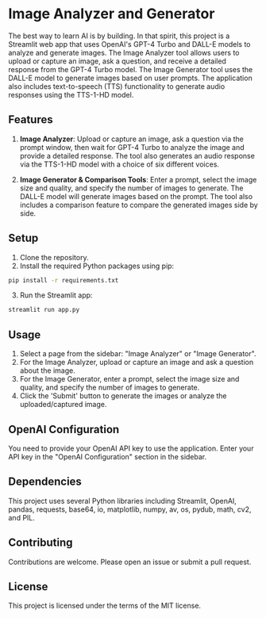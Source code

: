 # Image Analyzer and Generator

The best way to learn AI is by building. In that spirit, this project is a Streamlit web app that uses OpenAI's GPT-4 Turbo and DALL-E models to analyze and generate images. The Image Analyzer tool allows users to upload or capture an image, ask a question, and receive a detailed response from the GPT-4 Turbo model. The Image Generator tool uses the DALL-E model to generate images based on user prompts. The application also includes text-to-speech (TTS) functionality to generate audio responses using the TTS-1-HD model.

## Features

1. **Image Analyzer**: Upload or capture an image, ask a question via the prompt window, then wait for GPT-4 Turbo to analyze the image and provide a detailed response. The tool also generates an audio response via the TTS-1-HD model with a choice of six different voices.

2. **Image Generator & Comparison Tools**: Enter a prompt, select the image size and quality, and specify the number of images to generate. The DALL-E model will generate images based on the prompt. The tool also includes a comparison feature to compare the generated images side by side.

## Setup

1. Clone the repository.
2. Install the required Python packages using pip:

```sh
pip install -r requirements.txt
```

3. Run the Streamlit app:

```sh
streamlit run app.py
```

## Usage

1. Select a page from the sidebar: "Image Analyzer" or "Image Generator".
2. For the Image Analyzer, upload or capture an image and ask a question about the image.
3. For the Image Generator, enter a prompt, select the image size and quality, and specify the number of images to generate.
4. Click the 'Submit' button to generate the images or analyze the uploaded/captured image.

## OpenAI Configuration

You need to provide your OpenAI API key to use the application. Enter your API key in the "OpenAI Configuration" section in the sidebar.

## Dependencies

This project uses several Python libraries including Streamlit, OpenAI, pandas, requests, base64, io, matplotlib, numpy, av, os, pydub, math, cv2, and PIL.

## Contributing

Contributions are welcome. Please open an issue or submit a pull request.

## License

This project is licensed under the terms of the MIT license.